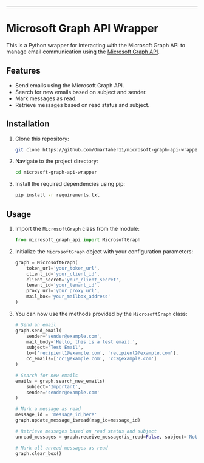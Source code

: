 ---

# Microsoft Graph API Wrapper

This is a Python wrapper for interacting with the Microsoft Graph API to manage email communication using the [Microsoft Graph API](https://docs.microsoft.com/en-us/graph/overview).

## Features

- Send emails using the Microsoft Graph API.
- Search for new emails based on subject and sender.
- Mark messages as read.
- Retrieve messages based on read status and subject.

## Installation

1. Clone this repository:

   ```bash
   git clone https://github.com/OmarTaher11/microsoft-graph-api-wrapper.git
   ```

2. Navigate to the project directory:

   ```bash
   cd microsoft-graph-api-wrapper
   ```

3. Install the required dependencies using pip:

   ```bash
   pip install -r requirements.txt
   ```

## Usage

1. Import the `MicrosoftGraph` class from the module:

   ```python
   from microsoft_graph_api import MicrosoftGraph
   ```

2. Initialize the `MicrosoftGraph` object with your configuration parameters:

   ```python
   graph = MicrosoftGraph(
       token_url='your_token_url',
       client_id='your_client_id',
       client_secret='your_client_secret',
       tenant_id='your_tenant_id',
       proxy_url='your_proxy_url',
       mail_box='your_mailbox_address'
   )
   ```

3. You can now use the methods provided by the `MicrosoftGraph` class:

   ```python
   # Send an email
   graph.send_email(
       sender='sender@example.com',
       mail_body='Hello, this is a test email.',
       subject='Test Email',
       to=['recipient1@example.com', 'recipient2@example.com'],
       cc_emails=['cc1@example.com', 'cc2@example.com']
   )

   # Search for new emails
   emails = graph.search_new_emails(
       subject='Important',
       sender='sender@example.com'
   )

   # Mark a message as read
   message_id = 'message_id_here'
   graph.update_message_isread(msg_id=message_id)

   # Retrieve messages based on read status and subject
   unread_messages = graph.receive_message(is_read=False, subject='Notification')

   # Mark all unread messages as read
   graph.clear_box()
   ```
